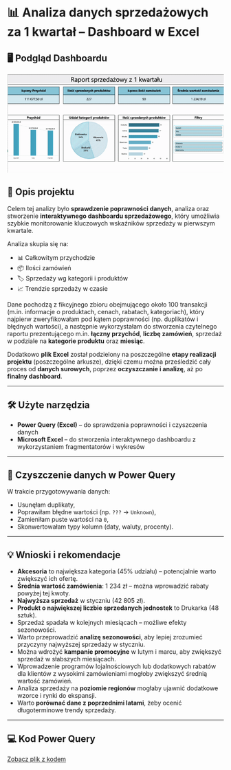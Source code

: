 # 📊 Analiza danych sprzedażowych za 1 kwartał – Dashboard w Excel

## 🖥 Podgląd Dashboardu
![Demo Dashboardu](portfolio.gif)

## 📌 Opis projektu
Celem tej analizy było **sprawdzenie poprawności danych**, analiza oraz  
stworzenie **interaktywnego dashboardu sprzedażowego**, który umożliwia  
szybkie monitorowanie kluczowych wskaźników sprzedaży w pierwszym kwartale.

Analiza skupia się na:  
- 📊 Całkowitym przychodzie  
- 📦 Ilości zamówień  
- 🏷️ Sprzedaży wg kategorii i produktów  
- 📈 Trendzie sprzedaży w czasie  

Dane pochodzą z fikcyjnego zbioru obejmującego około 100 transakcji 
(m.in. informacje o produktach, cenach, rabatach, kategoriach), który 
najpierw zweryfikowałam pod kątem poprawności (np. duplikatów i 
błędnych wartości), a następnie wykorzystałam do stworzenia czytelnego 
raportu prezentującego m.in. **łączny przychód**, **liczbę zamówień**, 
sprzedaż w podziale na **kategorie produktu** oraz **miesiąc**.

Dodatkowo **plik Excel** został podzielony na poszczególne **etapy realizacji projektu** (poszczególne arkusze), dzięki czemu można prześledzić cały proces od **danych surowych**, poprzez **oczyszczanie i analizę**, aż po **finalny dashboard**.

---

## 🛠 Użyte narzędzia
- **Power Query (Excel)** – do sprawdzenia poprawności i czyszczenia danych  
- **Microsoft Excel** – do stworzenia interaktywnego dashboardu z wykorzystaniem fragmentatorów i wykresów  

---

## 🔎 Czyszczenie danych w Power Query
W trakcie przygotowywania danych:
- Usunęłam duplikaty,  
- Poprawiłam błędne wartości (np. `???` → `Unknown`),  
- Zamieniłam puste wartości na `0`,  
- Skonwertowałam typy kolumn (daty, waluty, procenty).  

---

## 💡 Wnioski i rekomendacje
- **Akcesoria** to największa kategoria (45% udziału) – potencjalnie warto zwiększyć ich ofertę.  
- **Średnia wartość zamówienia**: 1 234 zł – można wprowadzić rabaty powyżej tej kwoty.  
- **Najwyższa sprzedaż** w styczniu (42 805 zł).  
- **Produkt o największej liczbie sprzedanych jednostek** to Drukarka (48 sztuk).  
- Sprzedaż spadała w kolejnych miesiącach – możliwe efekty sezonowości.  
- Warto przeprowadzić **analizę sezonowości**, aby lepiej zrozumieć przyczyny najwyższej sprzedaży w styczniu.  
- Można wdrożyć **kampanie promocyjne** w lutym i marcu, aby zwiększyć sprzedaż w słabszych miesiącach.  
- Wprowadzenie programów lojalnościowych lub dodatkowych rabatów dla klientów z wysokimi zamówieniami mogłoby zwiększyć średnią wartość zamówień.  
- Analiza sprzedaży na **poziomie regionów** mogłaby ujawnić dodatkowe wzorce i rynki do ekspansji.  
- Warto **porównać dane z poprzednimi latami**, żeby ocenić długoterminowe trendy sprzedaży.

---

## 💻 Kod Power Query
[Zobacz plik z kodem](./power_query_code.m)
